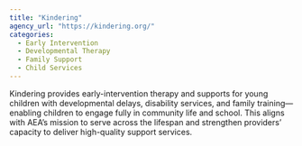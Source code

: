 ```yaml
---
title: "Kindering"
agency_url: "https://kindering.org/"
categories:
  - Early Intervention
  - Developmental Therapy
  - Family Support
  - Child Services
---
```

Kindering provides early-intervention therapy and supports for young children with developmental delays, disability services, and family training—enabling children to engage fully in community life and school. This aligns with AEA’s mission to serve across the lifespan and strengthen providers’ capacity to deliver high-quality support services.
